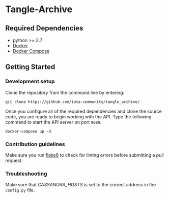 # Tangle-Archive

## Required Dependencies

- python >= 2.7
- [Docker](https://docs.docker.com/engine/installation/)
- [Docker Compose](https://docs.docker.com/compose/install/)

## Getting Started

### Development setup

Clone the repository from the command line by entering:

```
git clone https://github.com/iota-community/tangle_archive/
```

Once you configure all of the required dependencies and clone the source code, you are ready to begin working with the API. Type the following command to start the API server on port `9080`.

```
docker-compose up -d
```

### Contribution guidelines

Make sure you run [flake8](http://flake8.pycqa.org/en/latest/) to check for linting errors before submitting a pull request.

### Troubleshooting

Make sure that *CASSANDRA_HOSTS* is set to the correct address in the `config.py` file.
